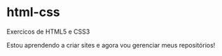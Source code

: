 # html-css
 Exercicos de HTML5 e CSS3

 Estou aprendendo a criar sites e agora vou gerenciar meus repositórios!
